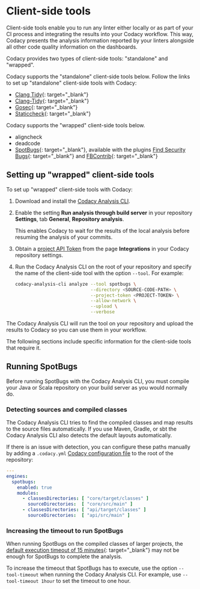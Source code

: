 # Client-side tools

Client-side tools enable you to run any linter either locally or as part of your CI process and integrating the results into your Codacy workflow. This way, Codacy presents the analysis information reported by your linters alongside all other code quality information on the dashboards.

Codacy provides two types of client-side tools: "standalone" and "wrapped".
<!-- TODO Improve these concept names and add descriptions -->

Codacy supports the "standalone" client-side tools below. Follow the links to set up "standalone" client-side tools with Codacy:

-   [Clang Tidy](https://github.com/codacy/codacy-clang-tidy#usage){: target="_blank"}
-   [Clang-Tidy](https://github.com/codacy/codacy-clang-tidy#usage){: target="_blank"}
-   [Gosec](https://github.com/codacy/codacy-gosec#how-it-works){: target="_blank"}
-   [Staticcheck](https://github.com/codacy/codacy-staticcheck#usage){: target="_blank"}

Codacy supports the "wrapped" client-side tools below.

-   aligncheck
-   deadcode
-   [SpotBugs](https://spotbugs.github.io/){: target="_blank"}, available with the plugins [Find Security Bugs](https://find-sec-bugs.github.io/){: target="_blank"} and [FBContrib](https://github.com/mebigfatguy/fb-contrib){: target="_blank"}

## Setting up "wrapped" client-side tools

To set up "wrapped" client-side tools with Codacy:

1.  Download and install the [Codacy Analysis CLI](running-local-analysis.md).

1.  Enable the setting **Run analysis through build server** in your repository **Settings**, tab **General**, **Repository analysis**.
    
    This enables Codacy to wait for the results of the local analysis before resuming the analysis of your commits.

1.  Obtain a [project API Token](../repositories-configure/integrations/project-api.md) from the page **Integrations** in your Codacy repository settings.

1.  Run the Codacy Analysis CLI on the root of your repository and specify the name of the client-side tool with the option `--tool`. For example:

    ```bash
    codacy-analysis-cli analyze --tool spotbugs \
                                --directory <SOURCE-CODE-PATH> \
                                --project-token <PROJECT-TOKEN> \
                                --allow-network \
                                --upload \
                                --verbose
    ```

The Codacy Analysis CLI will run the tool on your repository and upload the results to Codacy so you can use them in your workflow.

The following sections include specific information for the client-side tools that require it.

## Running SpotBugs

Before running SpotBugs with the Codacy Analysis CLI, you must compile your Java or Scala repository on your build server as you would normally do.

### Detecting sources and compiled classes

The Codacy Analysis CLI tries to find the compiled classes and map results to the source files automatically. If you use Maven, Gradle, or sbt the Codacy Analysis CLI also detects the default layouts automatically.

If there is an issue with detection, you can configure these paths manually by adding a `.codacy.yml` [Codacy configuration file](../repositories-configure/codacy-configuration-file.md) to the root of the repository:

```yml
---
engines:
  spotbugs:
    enabled: true
    modules:
      - classesDirectories: [ "core/target/classes" ]
        sourceDirectories:  [ "core/src/main" ]
      - classesDirectories: [ "api/target/classes" ]
        sourceDirectories:  [ "api/src/main" ]
```

### Increasing the timeout to run SpotBugs

When running SpotBugs on the compiled classes of larger projects, the [default execution timeout of 15 minutes](https://github.com/codacy/codacy-analysis-cli/blob/master/README.md#commands-and-configuration){: target="_blank"} may not be enough for SpotBugs to complete the analysis.

To increase the timeout that SpotBugs has to execute, use the option `--tool-timeout` when running the Codacy Analysis CLI. For example, use `--tool-timeout 1hour` to set the timeout to one hour.
